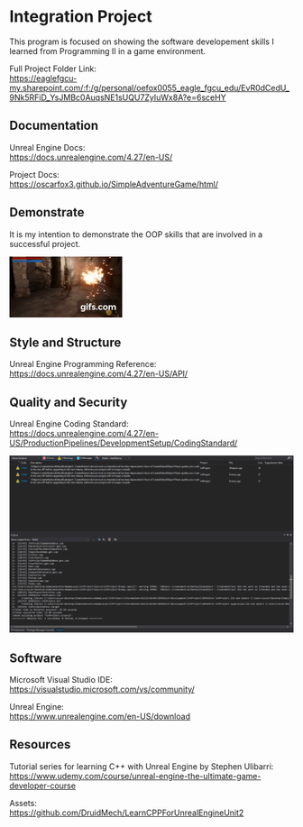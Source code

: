 # Integration Project

This program is focused on showing the software developement skills I learned from Programming II in a game environment.

Full Project Folder Link: <br />
https://eaglefgcu-my.sharepoint.com/:f:/g/personal/oefox0055_eagle_fgcu_edu/EvR0dCedU_9Nk5RFiD_YsJMBc0AuqsNE1sUQU7ZyIuWx8A?e=6sceHY

## Documentation
Unreal Engine Docs: <br />
https://docs.unrealengine.com/4.27/en-US/ <br />

Project Docs: <br />
https://oscarfox3.github.io/SimpleAdventureGame/html/ <br />

## Demonstrate
It is my intention to demonstrate the OOP skills that are involved in a successful project. <br />

![Sample GIF](DemoGame.gif)

## Style and Structure
Unreal Engine Programming Reference: <br />
https://docs.unrealengine.com/4.27/en-US/API/

## Quality and Security
Unreal Engine Coding Standard: <br />
https://docs.unrealengine.com/4.27/en-US/ProductionPipelines/DevelopmentSetup/CodingStandard/

![Sample Image](ErrorList.png)

## Software

Microsoft Visual Studio IDE: <br />
https://visualstudio.microsoft.com/vs/community/

Unreal Engine: <br />
https://www.unrealengine.com/en-US/download

## Resources

Tutorial series for learning C++ with Unreal Engine by Stephen Ulibarri: <br />
https://www.udemy.com/course/unreal-engine-the-ultimate-game-developer-course

Assets: <br />
https://github.com/DruidMech/LearnCPPForUnrealEngineUnit2
